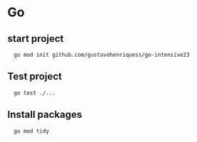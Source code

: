 # Go 


## start project
```
  go mod init github.com/gustavohenriquess/go-intensive23
```

## Test project
```
  go test ./...
```

## Install packages
```
  go mod tidy
```